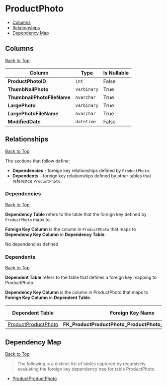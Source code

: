 # ProductPhoto

* [Columns](#columns)
* [Relationships](#relationships)
* [Dependency Map](#dependency-map)

## Columns
[Back to Top](#productphoto)

Column | Type | Is Nullable
-------|------|------------
**ProductPhotoID** | `int` | False
**ThumbNailPhoto** | `varbinary` | True
**ThumbnailPhotoFileName** | `nvarchar` | True
**LargePhoto** | `varbinary` | True
**LargePhotoFileName** | `nvarchar` | True
**ModifiedDate** | `datetime` | False

## Relationships
[Back to Top](#productphoto)


The sections that follow define:
* **Dependencies** - foreign key relationships defined by `ProductPhoto`.
* **Dependents** - foreign key relationships defined by other tables that reference `ProductPhoto`.

### Dependencies
[Back to Top](#productphoto)

**Dependency Table** refers to the table that the foreign key defined by `ProductPhoto` maps to.

**Foreign Key Column** is the column in `ProductPhoto` that maps to **Dependency Key Column** in **Dependency Table**.

No dependencies defined

### Dependents
[Back to Top](#productphoto)

**Dependent Table** refers to the table that defines a foreign key mapping to ProductPhoto.

**Dependency Key Column** is the column in ProductPhoto that maps to **Foreign Key Column** in **Dependent Table**.

Dependent Table | Foreign Key Name | Foreign Key Column | Dependency Key Column
----------------|------------------|--------------------|----------------------
[ProductProductPhoto](./ProductProductPhoto.md) | **FK_ProductProductPhoto_ProductPhoto_ProductPhotoID** | `ProductPhotoID` | `ProductPhotoID`

## Dependency Map
[Back to Top](#productphoto)

> The following is a distinct list of tables captured by recursively evaluating the foreign key dependency tree for table ProductPhoto.

* [ProductProductPhoto](./ProductProductPhoto.md)
